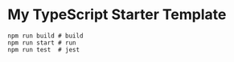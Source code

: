 # My TypeScript Starter Template

```
npm run build # build
npm run start # run
npm run test  # jest
```

